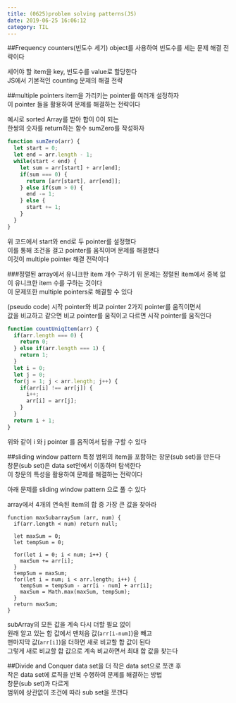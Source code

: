 ```yaml
---
title: (0625)problem solving patterns(JS)
date: 2019-06-25 16:06:12
category: TIL
---
```


##Frequency counters(빈도수 세기)
object를 사용하여 빈도수를 세는 문제 해결 전략이다  
  
세어야 할 item을 key, 빈도수를 value로 할당한다  
JS에서 기본적인 counting 문제의 해결 전략

##multiple pointers
item을 가리키는 pointer를 여러개 설정하자  
이 pointer 들을 활용하여 문제를 해결하는 전략이다  
  
예시로 sorted Array를 받아 합이 0이 되는  
한쌍의 숫자를 return하는 함수 sumZero를 작성하자

```js
function sumZero(arr) {
  let start = 0;
  let end = arr.length - 1;
  while(start < end) {
    let sum = arr[start] + arr[end];
    if(sum === 0) {
      return [arr[start], arr[end]];
    } else if(sum > 0) {
      end -= 1;
    } else {
      start += 1;
    }
  }
}
```

위 코드에서 start와 end로 두 pointer를 설정했다  
이를 통해 조건을 걸고 pointer를 움직이며 문제를 해결했다  
이것이 multiple pointer 해결 전략이다  

###정렬된 array에서 유니크한 item 개수 구하기
위 문제는 정렬된 item에서 중복 없이 유니크한 item 수를 구하는 것이다  
이 문제또한 multiple pointers로 해결할 수 있다  
  
(pseudo code)
시작 pointer와 비교 pointer 2가지 pointer를 움직이면서  
값을 비교하고 같으면 비교 pointer를 움직이고 다르면 시작 pointer를 움직인다  

```js
function countUniqItem(arr) {
  if(arr.length === 0) {
    return 0;
  } else if(arr.length === 1) {
    return 1;
  }
  let i = 0;
  let j = 0;
  for(j = 1; j < arr.length; j++) {
    if(arr[i] !== arr[j]) {
      i++;
      arr[i] = arr[j];
    }
  }
  return i + 1;
}
```

위와 같이 i 와 j pointer 를 움직여서 답을 구할 수 있다

##sliding window pattern
특정 범위의 item을 포함하는 창문(sub set)을 만든다  
창문(sub set)은 data set안에서 이동하며 탐색한다  
이 창문의 특성을 활용하여 문제를 해결하는 전략이다

아래 문제를 sliding window pattern 으로 풀 수 있다
  
array에서 4개의 연속된 item의 합 중 가장 큰 값을 찾아라

```js{12}
function maxSubarraySum (arr, num) {
  if(arr.length < num) return null;

  let maxSum = 0;
  let tempSum = 0;

  for(let i = 0; i < num; i++) {
    maxSum += arr[i];
  }
  tempSum = maxSum;
  for(let i = num; i < arr.length; i++) {
    tempSum = tempSum - arr[i - num] + arr[i];
    maxSum = Math.max(maxSum, tempSum);
  }
  return maxSum;
}
```

subArray의 모든 값을 계속 다시 더할 필요 없이  
원래 알고 있는 합 값에서 맨처음 값(`arr[i-num]`)을 빼고  
맨마지막 값(`arr[i]`)을 더하면 새로 비교할 합 값이 된다  
그렇게 새로 비교할 합 값으로 계속 비교하면서 최대 합 값을 찾는다  

##Divide and Conquer
data set을 더 작은 data set으로 쪼갠 후  
작은 data set에 로직을 반복 수행하여 문제를 해결하는 방법  
창문(sub set)과 다르게  
범위에 상관없이 조건에 따라 sub set을 쪼갠다

